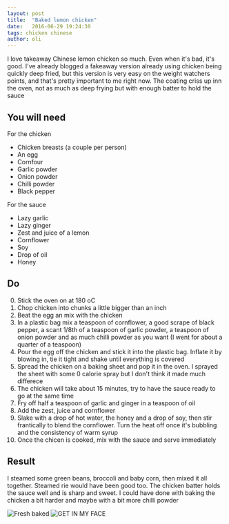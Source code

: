 ```yaml
---
layout: post
title:  "Baked lemon chicken"
date:   2016-06-29 19:24:30
tags: chicken chinese
author: oli
---
```


I love takeaway Chinese lemon chicken so much.  Even when it's bad, it's good.  I've already blogged a fakeaway version already using chicken being quickly deep fried, but this version is very easy on the weight watchers points, and that's pretty important to me right now.  The coating criss up inn the oven, not as much as deep frying but with enough batter to hold the sauce


## You will need

For the chicken 

* Chicken breasts (a couple per person)
* An egg
* Cornfour
* Garlic powder
* Onion powder
* Chilli powder
* Black pepper

For the sauce 

* Lazy garlic
* Lazy ginger
* Zest and juice of a lemon
* Cornflower
* Soy
* Drop of oil
* Honey


## Do

0. Stick the oven on at 180 oC
1. Chop chicken into chunks a little bigger than an inch
2. Beat the egg an mix with the chicken
3. In a plastic bag mix a teaspoon of cornflower, a good scrape of black pepper, a scant 1/8th of a teaspoon of garlic powder, a teaspoon of onion powder and as much chilli powder as you want (I went for about a quarter of a teaspoon)
4. Pour the egg off the chicken and stick it into the plastic bag.  Inflate it by blowing in, tie it tight and shake until everything is covered
5. Spread the chicken on a baking sheet and pop it in the oven.  I sprayed the sheet with some 0 calorie spray but I don't think it made much differece
6. The chicken will take about 15 minutes, try to have the sauce ready to go at the same time
7. Fry off half a teaspoon of garlic and ginger in a teaspoon of oil
8. Add the zest, juice and cornflower
9. Slake with a drop of hot water, the honey and a drop of soy, then stir frantically to blend the cornflower.  Turn the heat off once it's bubbling and the consistency of warm syrup
10. Once the chicen is cooked, mix with the sauce and serve immediately


## Result

I steamed some green beans, broccoli and baby corn, then mixed it all together.  Steamed rie would have been good too.  The chicken batter holds the sauce well and is sharp and sweet.  I could have done with baking the chicken a bit harder and maybe with a bit more chilli powder

![Fresh baked](/images/blog/baked-lemon-chicken/baked-lemon-chicken-01.jpg)
![GET IN MY FACE](/images/blog/baked-lemon-chicken/baked-lemon-chicken-02.jpg)
